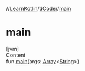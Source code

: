 //[LearnKotlin](../index.md)/[dCoder](index.md)/[main](main.md)



# main  
[jvm]  
Content  
fun [main](main.md)(args: [Array](https://kotlinlang.org/api/latest/jvm/stdlib/kotlin/-array/index.html)<[String](https://kotlinlang.org/api/latest/jvm/stdlib/kotlin/-string/index.html)>)  




